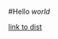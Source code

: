 
#Hello *world*

[link to dist](https://gist.github.com/estelaCarbajosa/10f46a6b688356399674adec0caaf4eb)